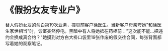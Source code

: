 # 《假扮女友专业户》
替人假扮女友的俞白第19次业务，撞见前客户徐医生。当新客户母亲夸她"和徐医生家世相当"时，诊室突然停电。黑暗中有人将她抵在药柜前："这次能不能...把违约金换成真合约？"她摸到对方白大褂口袋里19张作废的假交往合同，每张背面都写着她的观察笔记。

